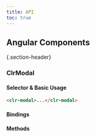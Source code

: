 ```yaml
---
title: API
toc: true
---
```


## Angular Components

{.section-header}

### ClrModal

#### Selector & Basic Usage

```html
<clr-modal>...</clr-modal>
```

#### Bindings

<DocComponentApi component="ClrModal" item="bindings" />

#### Methods

<DocComponentApi component="ClrModal" item="methods" />
